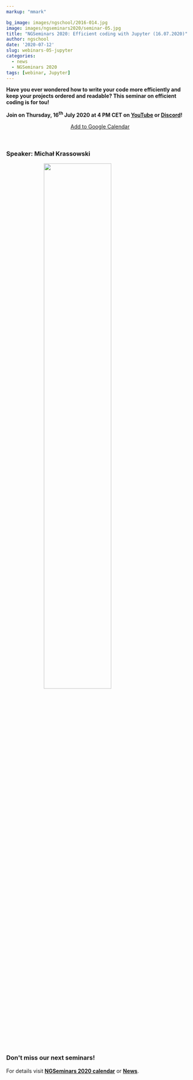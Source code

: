 ```yaml
---
markup: "mmark"

bg_image: images/ngschool/2016-014.jpg
image: images/ngseminars2020/seminar-05.jpg
title: "NGSeminars 2020: Efficient coding with Jupyter (16.07.2020)"
author: ngschool
date: '2020-07-12'
slug: webinars-05-jupyter
categories:
  - news
  - NGSeminars 2020
tags: [webinar, Jupyter]
---
```


<b>Have you ever wondered how to write your code more efficiently and keep your projects ordered and readable? This seminar on efficient coding is for tou!<br>

Join on Thursday, 16<sup>th</sup> July 2020 at 4 PM CET on <a href="https://www.youtube.com/NGSchoolEU" target="_blank">YouTube</a> or <a href="https://discord.gg/MhNeqwR" target="_blank">Discord</a>!</b>

<p style="text-align: center;"><a href="https://www.google.com/calendar/render?action=TEMPLATE&text=NGSeminar%3A+Efficient+coding+with+Jupyter&dates=20200716T140000Z%2F20200716T160000Z" target="_blank" class="btn btn-primary">Add to Google Calendar <i class="far fa-calendar-plus"></i></a></p>

<br>

### Speaker: Michał Krassowski

<img src="/images/ngseminars2020/krassowski-michal.jpg" style="width: 60%; display: block; margin-left: auto; margin-right: auto; ">

<br>

### Don't miss our next seminars!
For details visit **[NGSeminars 2020 calendar](/ngseminars)** or **[News](/post)**.